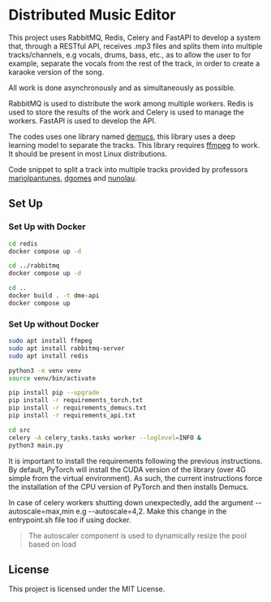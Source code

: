 # Distributed Music Editor

This project uses RabbitMQ, Redis, Celery and FastAPI to develop a system that, through a RESTful API, receives .mp3 files and splits them into multiple tracks/channels, e.g vocals, drums, bass, etc., as to allow the user to for example, separate the vocals from the rest of the track, in order to create a karaoke version of the song.

All work is done asynchronously and as simultaneously as possible.

RabbitMQ is used to distribute the work among multiple workers. Redis is used to store the results of the work and Celery is used to manage the workers. FastAPI is used to develop the API.

The codes uses one library named [demucs](https://github.com/facebookresearch/demucs),
this library uses a deep learning model to separate the tracks.
This library requires [ffmpeg](https://ffmpeg.org/) to work.
It should be present in most Linux distributions.

Code snippet to split a track into multiple tracks provided by professors [mariolpantunes](https://github.com/mariolpantunes), [dgomes](https://github.com/dgomes) and [nunolau](https://github.com/nunolau).

## Set Up

### Set Up with Docker

```bash
cd redis
docker compose up -d

cd ../rabbitmq
docker compose up -d

cd ..
docker build . -t dme-api
docker compose up
```

### Set Up without Docker

```bash
sudo apt install ffmpeg
sudo apt install rabbitmq-server
sudo apt install redis

python3 -m venv venv
source venv/bin/activate

pip install pip --upgrade
pip install -r requirements_torch.txt
pip install -r requirements_demucs.txt
pip install -r requirements_api.txt

cd src
celery -A celery_tasks.tasks worker --loglevel=INFO &
python3 main.py
```

It is important to install the requirements following the previous instructions.
By default, PyTorch will install the CUDA version of the library (over 4G simple from the virtual environment).
As such, the current instructions force the installation of the CPU version of PyTorch and then installs Demucs.

In case of celery workers shutting down unexpectedly, add the argument --autoscale=max,min e.g --autoscale=4,2. Make this change in the entrypoint.sh file too if using docker.

> The autoscaler component is used to dynamically resize the pool based on load

## License

This project is licensed under the MIT License.
